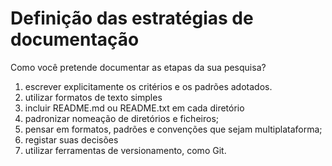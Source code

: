 # Definição das estratégias de documentação

Como você pretende documentar as etapas da sua pesquisa?

1. escrever explicitamente os critérios e os padrões adotados.
2. utilizar formatos de texto simples
3. incluir README.md ou README.txt em cada diretório
4. padronizar nomeação de diretórios e ficheiros;
5. pensar em formatos, padrões e convenções que sejam multiplataforma;
6. registar suas decisões
7. utilizar ferramentas de versionamento, como Git.